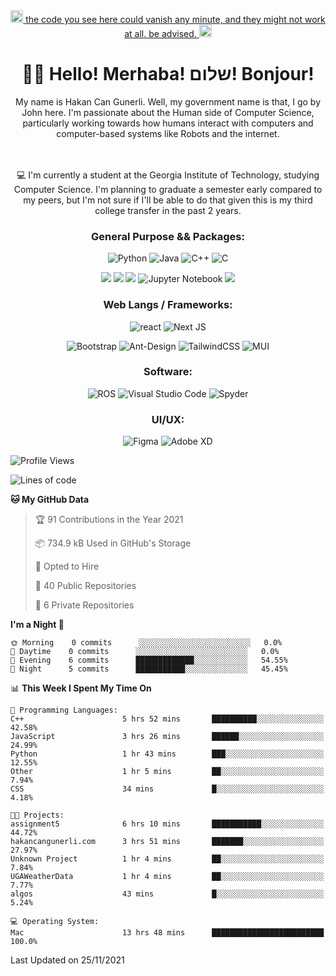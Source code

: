  
<div align="center">
 
<a href="https://youtu.be/WPQSVUjeHfw"> 
 <img src="https://thumbs.gfycat.com/DelayedVacantDassie.webp" alt="this code does not work." width="20" height="20"/> the code you see here could vanish any minute, and they might not work at all. be advised.  <img src="https://thumbs.gfycat.com/DelayedVacantDassie.webp" alt="oh fuck" width="20" height="20"/></a>
<br>

# 👋🏻 Hello! Merhaba! שלום!  Bonjour! # 
 
 
My name is Hakan Can Gunerli. Well, my government name is that, I go by John here. I'm passionate about the Human side of Computer Science, particularly working towards how humans interact with computers and computer-based systems like Robots and the internet.

<br> 
<br>
💻 I'm currently a student at the Georgia Institute of Technology, studying Computer Science. I'm planning to graduate a semester early compared to my peers, but I'm not sure if I'll be able to do that given this is my third college transfer in the past 2 years. 

 ### General Purpose && Packages: 
![Python](https://img.shields.io/badge/-Python-black?style=flat-square&logo=Python)
![Java](https://img.shields.io/badge/-java-E34A86?style=flat-square&logo=java)
![C++](https://img.shields.io/badge/-C++-00599C?style=flat-square&logo=c)
![C](https://img.shields.io/badge/C-00599C?style=flat-square&logo=c&logoColor=white)

![](https://img.shields.io/badge/Numpy-777BB4?style=flat-square&logo=numpy&logoColor=white)
![](https://img.shields.io/badge/Pandas-2C2D72?style=flat-square&logo=pandas&logoColor=white)
![](https://img.shields.io/badge/Plotly-239120?style=flat-square&logo=plotly&logoColor=white)
![Jupyter Notebook](https://img.shields.io/badge/jupyter-%23FA0F00.svg?style=flat-square&logo=jupyter&logoColor=white)
![](https://img.shields.io/badge/OpenCV-27338e?style=flat-square&logo=OpenCV&logoColor=white)
 
### Web Langs / Frameworks: 
![react](https://img.shields.io/badge/-React-45b8d8?style=flat-square&logo=react&logoColor=white)
![Next JS](https://img.shields.io/badge/Next-black?style=flat-square&logo=next.js&logoColor=white)
 
![Bootstrap](https://img.shields.io/badge/-Bootstrap-563D7C?style=flat-square&logo=bootstrap)
![Ant-Design](https://img.shields.io/badge/-AntDesign-%230170FE?style=flat-square&logo=ant-design&logoColor=white)
![TailwindCSS](https://img.shields.io/badge/tailwindcss-%2338B2AC.svg?style=flat-square&logo=tailwind-css&logoColor=white)
![MUI](https://img.shields.io/badge/MUI-%230081CB.svg?style=flat-square&logo=material-ui&logoColor=white)


### Software: 
![ROS](https://img.shields.io/badge/ros-%230A0FF9.svg?style=flat-square&logo=ros&logoColor=white)
![Visual Studio Code](https://img.shields.io/badge/Visual%20Studio%20Code-0078d7.svg?style=flat-square&logo=visual-studio-code&logoColor=white)
![Spyder](https://img.shields.io/badge/Spyder-838485?style=flat-square&logo=spyder%20ide&logoColor=maroon)

 
### UI/UX: 
![Figma](https://img.shields.io/badge/figma-%23F24E1E.svg?style=flat-square&logo=figma&logoColor=white)
![Adobe XD](https://img.shields.io/badge/Adobe%20XD-470137?style=flat-square&logo=Adobe%20XD&logoColor=#FF61F6)
  
 </div>
 </div>
 
 </div>


<!--START_SECTION:waka-->
![Profile Views](http://img.shields.io/badge/Profile%20Views-247-blue)

![Lines of code](https://img.shields.io/badge/From%20Hello%20World%20I%27ve%20Written-19363%20lines%20of%20code-blue)

**🐱 My GitHub Data** 

> 🏆 91 Contributions in the Year 2021
 > 
> 📦 734.9 kB Used in GitHub's Storage 
 > 
> 💼 Opted to Hire
 > 
> 📜 40 Public Repositories 
 > 
> 🔑 6 Private Repositories  
 > 
**I'm a Night 🦉** 

```text
🌞 Morning    0 commits      ░░░░░░░░░░░░░░░░░░░░░░░░░   0.0% 
🌆 Daytime    0 commits      ░░░░░░░░░░░░░░░░░░░░░░░░░   0.0% 
🌃 Evening    6 commits      █████████████░░░░░░░░░░░░   54.55% 
🌙 Night      5 commits      ███████████░░░░░░░░░░░░░░   45.45%

```


📊 **This Week I Spent My Time On** 

```text
💬 Programming Languages: 
C++                      5 hrs 52 mins       ██████████░░░░░░░░░░░░░░░   42.58% 
JavaScript               3 hrs 26 mins       ██████░░░░░░░░░░░░░░░░░░░   24.99% 
Python                   1 hr 43 mins        ███░░░░░░░░░░░░░░░░░░░░░░   12.55% 
Other                    1 hr 5 mins         ██░░░░░░░░░░░░░░░░░░░░░░░   7.94% 
CSS                      34 mins             █░░░░░░░░░░░░░░░░░░░░░░░░   4.18%

🐱‍💻 Projects: 
assignment5              6 hrs 10 mins       ███████████░░░░░░░░░░░░░░   44.72% 
hakancangunerli.com      3 hrs 51 mins       ███████░░░░░░░░░░░░░░░░░░   27.97% 
Unknown Project          1 hr 4 mins         ██░░░░░░░░░░░░░░░░░░░░░░░   7.84% 
UGAWeatherData           1 hr 4 mins         ██░░░░░░░░░░░░░░░░░░░░░░░   7.77% 
algos                    43 mins             █░░░░░░░░░░░░░░░░░░░░░░░░   5.24%

💻 Operating System: 
Mac                      13 hrs 48 mins      █████████████████████████   100.0%

```


 Last Updated on 25/11/2021
<!--END_SECTION:waka-->


